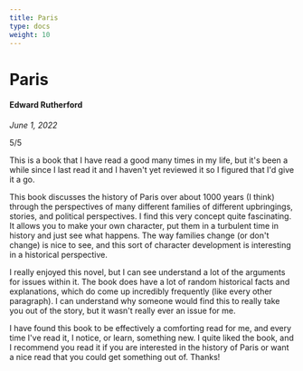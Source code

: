```yaml
---
title: Paris
type: docs
weight: 10
---
```


# Paris

#### Edward Rutherford

*June 1, 2022*  

5/5  

This is a book that I have read a good many times in my life, but it's been a while since I last read 
it and I haven't yet reviewed it so I figured that I'd give it a go.  

This book discusses the history of Paris over about 1000 years (I think) through the perspectives of 
many different families of different upbringings, stories, and political perspectives. I find this very 
concept quite fascinating. It allows you to make your own character, put them in a turbulent time in history 
and just see what happens. The way families change (or don't change) is nice to see, and this sort of 
character development is interesting in a historical perspective.  

I really enjoyed this novel, but I can see understand a lot of the arguments for issues within it. The 
book does have a lot of random historical facts and explanations, which do come up incredibly frequently 
(like every other paragraph). I can understand why someone would find this to really take you out of the 
story, but it wasn't really ever an issue for me.  

I have found this book to be effectively a comforting read for me, and every time I've read it, I notice, 
or learn, something new. I quite liked the book, and I recommend you read it if you are interested in the 
history of Paris or want a nice read that you could get something out of. Thanks!  